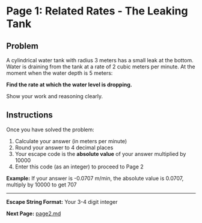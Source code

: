# Page 1: Related Rates - The Leaking Tank

## Problem

A cylindrical water tank with radius 3 meters has a small leak at the bottom. Water is draining from the tank at a rate of 2 cubic meters per minute. At the moment when the water depth is 5 meters:

**Find the rate at which the water level is dropping.**

Show your work and reasoning clearly.

## Instructions

Once you have solved the problem:

1. Calculate your answer (in meters per minute)
2. Round your answer to 4 decimal places
3. Your escape code is the **absolute value** of your answer multiplied by 10000
4. Enter this code (as an integer) to proceed to Page 2

**Example:** If your answer is -0.0707 m/min, the absolute value is 0.0707, multiply by 10000 to get 707

---

**Escape String Format:** Your 3-4 digit integer

**Next Page:** [page2.md](page2.md)
